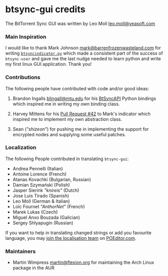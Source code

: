 btsync-gui credits
==================

The BitTorrent Sync GUI was written by Leo Moll <leo.moll@yeasoft.com>

### Main Inspiration ###

I would like to thank Mark Johnson <mark@barrenfrozenwasteland.com> for writing
[`btsyncindicator.py`][1] which made a consistent part of the success of
`btsync-user` and gave me the last nudge needed to learn python and write my
first linux GUI application. Thank you!

### Contributions ###

The following people have contributed with code and/or good ideas:

1. Brandon Ingalls <blingall@mtu.edu> for his [BtSyncAPI][2] Python bindings
which inspired me in writing my own binding class.

2. Harvey Mittens for his [Pull Request #42][3] to Mark's indicator which
inspired me to implement my own abstraction class.

3. Sean (_"shizeon"_) for pushing me in implementing the support for encrypted
nodes and supplying some useful patches.


[1]: https://github.com/marxjohnson/btsyncindicator
[2]: https://github.com/BrandonIngalls/BTSyncAPI
[3]: https://github.com/marxjohnson/btsyncindicator/pull/42
[4]: https://poeditor.com/join/project?hash=447194402f4913165d4ae5f2fc60ffca

### Localization ###

The following People contributed in translating `btsync-gui`:

* Andrea Pennelli (Italian)
* Antoine Lorence (French)
* Atanas Kovachki (Bulgarian, Russian)
* Damian Szymański (Polish)
* Jasper Sierink _"knireis"_ (Dutch)
* Jose Luis Tirado (Spanish)
* Leo Moll (German & Italian)
* Loïc Fournet _"AnthorNet"_ (French)
* Marek Lukas (Czech)
* Miguel Anxo Bouzada (Galician)
* Sergey Shlyapugin (Russian)

If you want to help in translating changed strings or add you favourite
language, you may [join the localisation team][4] on [POEditor.com][4].

### Maintainers ###

* Martin Wimpress <martin@flexion.org> for maintaining the Arch Linux package
in the AUR
